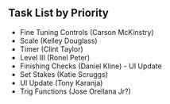 ## Task List by Priority

* Fine Tuning Controls (Carson McKinstry)
* Scale (Kelley Douglass)
* Timer (Clint Taylor)
* Level III (Ronel Peter)
* Finishing Checks (Daniel Kline) - UI Update
* Set Stakes (Katie Scruggs)
* UI Update (Tony Karanja)
* Trig Functions (Jose Orellana Jr?)
